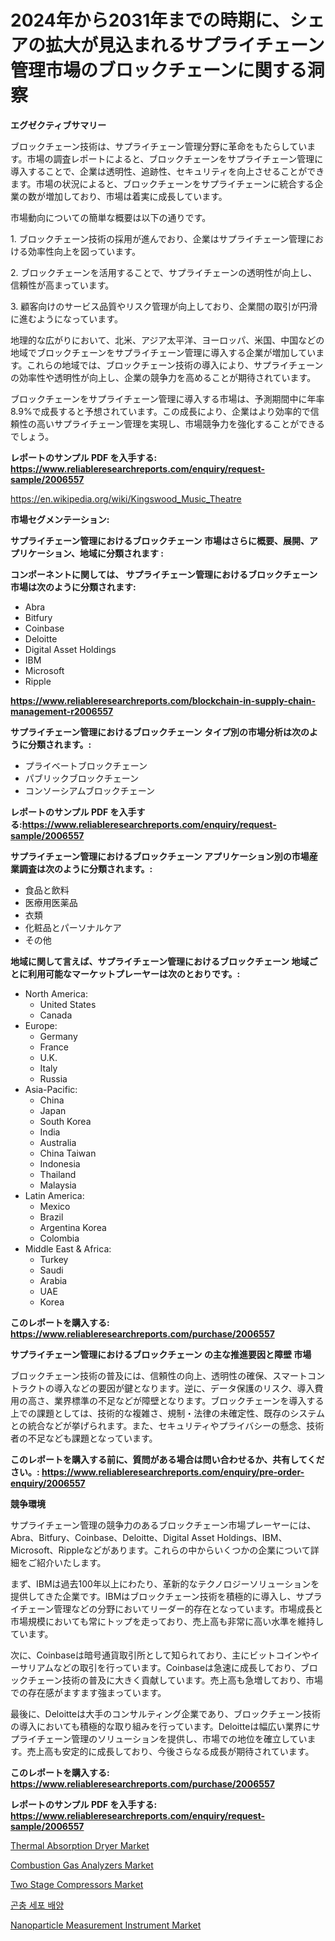 <p><h1>2024年から2031年までの時期に、シェアの拡大が見込まれるサプライチェーン管理市場のブロックチェーンに関する洞察</h1></p><p><strong>エグゼクティブサマリー</strong></p>
<p><p>ブロックチェーン技術は、サプライチェーン管理分野に革命をもたらしています。市場の調査レポートによると、ブロックチェーンをサプライチェーン管理に導入することで、企業は透明性、追跡性、セキュリティを向上させることができます。市場の状況によると、ブロックチェーンをサプライチェーンに統合する企業の数が増加しており、市場は着実に成長しています。</p><p>市場動向についての簡単な概要は以下の通りです。</p><p>1. ブロックチェーン技術の採用が進んでおり、企業はサプライチェーン管理における効率性向上を図っています。</p><p>2. ブロックチェーンを活用することで、サプライチェーンの透明性が向上し、信頼性が高まっています。</p><p>3. 顧客向けのサービス品質やリスク管理が向上しており、企業間の取引が円滑に進むようになっています。</p><p>地理的な広がりにおいて、北米、アジア太平洋、ヨーロッパ、米国、中国などの地域でブロックチェーンをサプライチェーン管理に導入する企業が増加しています。これらの地域では、ブロックチェーン技術の導入により、サプライチェーンの効率性や透明性が向上し、企業の競争力を高めることが期待されています。</p><p>ブロックチェーンをサプライチェーン管理に導入する市場は、予測期間中に年率8.9%で成長すると予想されています。この成長により、企業はより効率的で信頼性の高いサプライチェーン管理を実現し、市場競争力を強化することができるでしょう。</p></p>
<p><strong>レポートのサンプル PDF を入手する: <a href="https://www.reliableresearchreports.com/enquiry/request-sample/2006557">https://www.reliableresearchreports.com/enquiry/request-sample/2006557</a></strong></p>
<p><a href="https://en.wikipedia.org/wiki/Kingswood_Music_Theatre">https://en.wikipedia.org/wiki/Kingswood_Music_Theatre</a></p>
<p><strong>市場セグメンテーション:</strong></p>
<p><strong> サプライチェーン管理におけるブロックチェーン 市場はさらに概要、展開、アプリケーション、地域に分類されます :</strong></p>
<p><strong>コンポーネントに関しては、 サプライチェーン管理におけるブロックチェーン 市場は次のように分類されます:</strong></p>
<p><ul><li>Abra</li><li>Bitfury</li><li>Coinbase</li><li>Deloitte</li><li>Digital Asset Holdings</li><li>IBM</li><li>Microsoft</li><li>Ripple</li></ul></p>
<p><strong><a href="https://www.reliableresearchreports.com/blockchain-in-supply-chain-management-r2006557">https://www.reliableresearchreports.com/blockchain-in-supply-chain-management-r2006557</a></strong></p>
<p><strong> サプライチェーン管理におけるブロックチェーン タイプ別の市場分析は次のように分類されます。:</strong></p>
<p><ul><li>プライベートブロックチェーン</li><li>パブリックブロックチェーン</li><li>コンソーシアムブロックチェーン</li></ul></p>
<p><strong>レポートのサンプル PDF を入手する:<a href="https://www.reliableresearchreports.com/enquiry/request-sample/2006557">https://www.reliableresearchreports.com/enquiry/request-sample/2006557</a></strong></p>
<p><strong> サプライチェーン管理におけるブロックチェーン アプリケーション別の市場産業調査は次のように分類されます。:</strong></p>
<p><ul><li>食品と飲料</li><li>医療用医薬品</li><li>衣類</li><li>化粧品とパーソナルケア</li><li>その他</li></ul></p>
<p><strong>地域に関して言えば、サプライチェーン管理におけるブロックチェーン 地域ごとに利用可能なマーケットプレーヤーは次のとおりです。:</strong></p>
<p><ul>
    <li>
        North America:
        <ul>
            <li>United States</li>
            <li>Canada</li>
        </ul>
    </li>
    <li>
        Europe:
        <ul>
            <li>Germany</li>
            <li>France</li>
            <li>U.K.</li>
            <li>Italy</li>
            <li>Russia</li>
        </ul>
    </li>
    <li>
        Asia-Pacific:
        <ul>
            <li>China</li>
            <li>Japan</li>
            <li>South Korea</li>
            <li>India</li>
            <li>Australia</li>
            <li>China Taiwan</li>
            <li>Indonesia</li>
            <li>Thailand</li>
            <li>Malaysia</li>
        </ul>
    </li>
    <li>
        Latin America:
        <ul>
            <li>Mexico</li>
            <li>Brazil</li>
            <li>Argentina Korea</li>
            <li>Colombia</li>
        </ul>
    </li>
    <li>
        Middle East & Africa:
        <ul>
            <li>Turkey</li>
            <li>Saudi</li>
            <li>Arabia</li>
            <li>UAE</li>
            <li>Korea</li>
        </ul>
    </li>
    </ul></p>
<p><strong>このレポートを購入する: <a href="https://www.reliableresearchreports.com/purchase/2006557">https://www.reliableresearchreports.com/purchase/2006557</a></strong></p>
<p><strong>サプライチェーン管理におけるブロックチェーン の主な推進要因と障壁 市場</strong></p>
<p><p>ブロックチェーン技術の普及には、信頼性の向上、透明性の確保、スマートコントラクトの導入などの要因が鍵となります。逆に、データ保護のリスク、導入費用の高さ、業界標準の不足などが障壁となります。ブロックチェーンを導入する上での課題としては、技術的な複雑さ、規制・法律の未確定性、既存のシステムとの統合などが挙げられます。また、セキュリティやプライバシーの懸念、技術者の不足なども課題となっています。</p></p>
<p><strong>このレポートを購入する前に、質問がある場合は問い合わせるか、共有してください。: <a href="https://www.reliableresearchreports.com/enquiry/pre-order-enquiry/2006557">https://www.reliableresearchreports.com/enquiry/pre-order-enquiry/2006557</a></strong></p>
<p><strong>競争環境</strong></p>
<p><p>サプライチェーン管理の競争力のあるブロックチェーン市場プレーヤーには、Abra、Bitfury、Coinbase、Deloitte、Digital Asset Holdings、IBM、Microsoft、Rippleなどがあります。これらの中からいくつかの企業について詳細をご紹介いたします。</p><p>まず、IBMは過去100年以上にわたり、革新的なテクノロジーソリューションを提供してきた企業です。IBMはブロックチェーン技術を積極的に導入し、サプライチェーン管理などの分野においてリーダー的存在となっています。市場成長と市場規模においても常にトップを走っており、売上高も非常に高い水準を維持しています。</p><p>次に、Coinbaseは暗号通貨取引所として知られており、主にビットコインやイーサリアムなどの取引を行っています。Coinbaseは急速に成長しており、ブロックチェーン技術の普及に大きく貢献しています。売上高も急増しており、市場での存在感がますます強まっています。</p><p>最後に、Deloitteは大手のコンサルティング企業であり、ブロックチェーン技術の導入においても積極的な取り組みを行っています。Deloitteは幅広い業界にサプライチェーン管理のソリューションを提供し、市場での地位を確立しています。売上高も安定的に成長しており、今後さらなる成長が期待されています。</p></p>
<p><strong>このレポートを購入する: <a href="https://www.reliableresearchreports.com/purchase/2006557">https://www.reliableresearchreports.com/purchase/2006557</a></strong></p>
<p><strong>レポートのサンプル PDF を入手する: <a href="https://www.reliableresearchreports.com/enquiry/request-sample/2006557">https://www.reliableresearchreports.com/enquiry/request-sample/2006557</a></strong><strong></strong></p>
<p><p><a href="https://issuu.com/reportprime-2/docs/thermal-absorption-dryer-market-size-2030.pptx">Thermal Absorption Dryer Market</a></p><p><a href="https://github.com/susanjprice2023/Market-Research-Report-List-2/blob/main/combustion-gas-analyzers-market.md">Combustion Gas Analyzers Market</a></p><p><a href="https://github.com/globismark/Market-Research-Report-List-4/blob/main/two-stage-compressors-market.md">Two Stage Compressors Market</a></p><p><a href="https://medium.com/@trevorkruvalis5678/%EA%B3%A4%EC%B6%A9-%EC%84%B8%ED%8F%AC-%EB%B0%B0%EC%96%91-%EC%8B%9C%EC%9E%A5-%EB%B3%B4%EA%B3%A0%EC%84%9C-%EC%A0%9C%ED%92%88-%EC%9C%A0%ED%98%95-%EA%B3%A0%EC%A0%84%EC%A0%81%EC%9D%B8-%EB%AF%B8%EB%94%94%EC%96%B4-%EB%B0%8F-%EC%97%BC-%ED%98%88%EC%95%A1%EC%9D%B4-%EC%97%86%EB%8A%94-%EB%AF%B8%EB%94%94%EC%96%B4-%EC%A4%84%EA%B8%B0%EC%84%B8%ED%8F%AC-%EB%AF%B8%EB%94%94%EC%96%B4-%EC%B5%9C%EC%A2%85-%EC%82%AC%EC%9A%A9-%EC%83%9D%EB%AC%BC-%EC%A0%9C%EC%95%BD-%EC%A0%9C%EC%A1%B0-%EC%A1%B0%EC%A7%81-%EB%B0%B0%EC%96%91-%EB%B0%8F-%EA%B3%B5%ED%95%99-%EC%9C%A0%EC%A0%84-%EC%9A%94%EB%B2%95-b62952b4eff4">곤충 세포 배양</a></p><p><a href="https://issuu.com/reportprime-2/docs/nanoparticle-measurement-instrument-market-size-20">Nanoparticle Measurement Instrument Market</a></p></p>